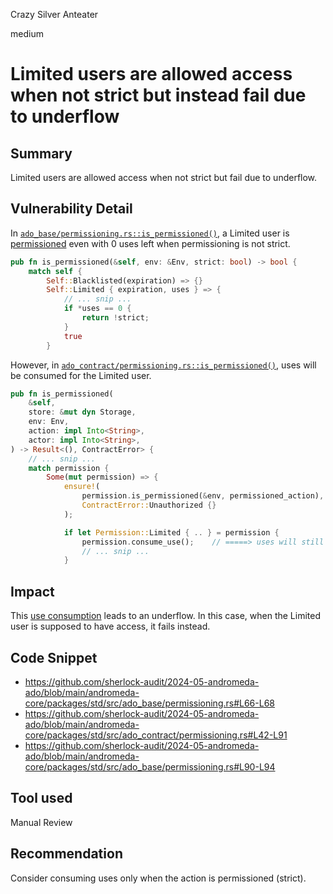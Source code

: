 Crazy Silver Anteater

medium

# Limited users are allowed access when not strict but instead fail due to underflow

## Summary
Limited users are allowed access when not strict but fail due to underflow.

## Vulnerability Detail
In [`ado_base/permissioning.rs::is_permissioned()`](https://github.com/sherlock-audit/2024-05-andromeda-ado/blob/main/andromeda-core/packages/std/src/ado_contract/permissioning.rs#L42-L91), a Limited user is [permissioned](https://github.com/sherlock-audit/2024-05-andromeda-ado/blob/main/andromeda-core/packages/std/src/ado_base/permissioning.rs#L66-L68) even with 0 uses left when permissioning is not strict. 

```rust
pub fn is_permissioned(&self, env: &Env, strict: bool) -> bool {
    match self {
        Self::Blacklisted(expiration) => {}
        Self::Limited { expiration, uses } => {
            // ... snip ...
            if *uses == 0 {
                return !strict;
            }
            true
        }
```

However, in [`ado_contract/permissioning.rs::is_permissioned()`](https://github.com/sherlock-audit/2024-05-andromeda-ado/blob/main/andromeda-core/packages/std/src/ado_contract/permissioning.rs#L42-L91), uses will be consumed for the Limited user. 

```rust
pub fn is_permissioned(
    &self,
    store: &mut dyn Storage,
    env: Env,
    action: impl Into<String>,
    actor: impl Into<String>,
) -> Result<(), ContractError> {
    // ... snip ...
    match permission {
        Some(mut permission) => {
            ensure!(
                permission.is_permissioned(&env, permissioned_action),  // ====> Limited user can have 0 uses
                ContractError::Unauthorized {}
            );

            if let Permission::Limited { .. } = permission {
                permission.consume_use();    // =====> uses will still be consumed even when 0
                // ... snip ...
            }
```

## Impact
This [use consumption](https://github.com/sherlock-audit/2024-05-andromeda-ado/blob/main/andromeda-core/packages/std/src/ado_base/permissioning.rs#L90-L94) leads to an underflow. In this case, when the Limited user is supposed to have access, it fails instead.

## Code Snippet
- https://github.com/sherlock-audit/2024-05-andromeda-ado/blob/main/andromeda-core/packages/std/src/ado_base/permissioning.rs#L66-L68
- https://github.com/sherlock-audit/2024-05-andromeda-ado/blob/main/andromeda-core/packages/std/src/ado_contract/permissioning.rs#L42-L91
- https://github.com/sherlock-audit/2024-05-andromeda-ado/blob/main/andromeda-core/packages/std/src/ado_base/permissioning.rs#L90-L94

## Tool used
Manual Review

## Recommendation
Consider consuming uses only when the action is permissioned (strict).